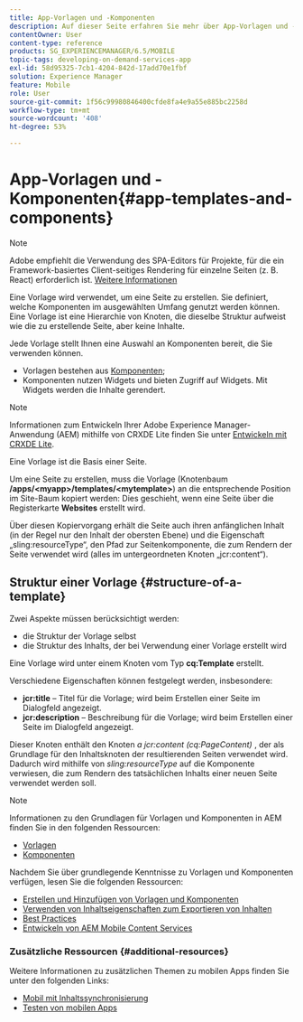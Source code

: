 ```yaml
---
title: App-Vorlagen und -Komponenten
description: Auf dieser Seite erfahren Sie mehr über App-Vorlagen und -Komponenten. Es enthält detaillierte Informationen zur Struktur von Vorlagen.
contentOwner: User
content-type: reference
products: SG_EXPERIENCEMANAGER/6.5/MOBILE
topic-tags: developing-on-demand-services-app
exl-id: 58d95325-7cb1-4204-842d-17add70e1fbf
solution: Experience Manager
feature: Mobile
role: User
source-git-commit: 1f56c99980846400cfde8fa4e9a55e885bc2258d
workflow-type: tm+mt
source-wordcount: '408'
ht-degree: 53%

---
```


# App-Vorlagen und -Komponenten{#app-templates-and-components}

>[!NOTE]
>
>Adobe empfiehlt die Verwendung des SPA-Editors für Projekte, für die ein Framework-basiertes Client-seitiges Rendering für einzelne Seiten (z. B. React) erforderlich ist. [Weitere Informationen](/help/sites-developing/spa-overview.md)

Eine Vorlage wird verwendet, um eine Seite zu erstellen. Sie definiert, welche Komponenten im ausgewählten Umfang genutzt werden können. Eine Vorlage ist eine Hierarchie von Knoten, die dieselbe Struktur aufweist wie die zu erstellende Seite, aber keine Inhalte.

Jede Vorlage stellt Ihnen eine Auswahl an Komponenten bereit, die Sie verwenden können.

* Vorlagen bestehen aus [Komponenten](/help/sites-developing/components.md);
* Komponenten nutzen Widgets und bieten Zugriff auf Widgets. Mit Widgets werden die Inhalte gerendert.

>[!NOTE]
>
>Informationen zum Entwickeln Ihrer Adobe Experience Manager-Anwendung (AEM) mithilfe von CRXDE Lite finden Sie unter [Entwickeln mit CRXDE Lite](/help/sites-developing/developing-with-crxde-lite.md).

Eine Vorlage ist die Basis einer Seite.

Um eine Seite zu erstellen, muss die Vorlage (Knotenbaum **/apps/&lt;myapp>/templates/&lt;mytemplate>**) an die entsprechende Position im Site-Baum kopiert werden: Dies geschieht, wenn eine Seite über die Registerkarte **Websites** erstellt wird.

Über diesen Kopiervorgang erhält die Seite auch ihren anfänglichen Inhalt (in der Regel nur den Inhalt der obersten Ebene) und die Eigenschaft „sling:resourceType“, den Pfad zur Seitenkomponente, die zum Rendern der Seite verwendet wird (alles im untergeordneten Knoten „jcr:content“).

## Struktur einer Vorlage {#structure-of-a-template}

Zwei Aspekte müssen berücksichtigt werden:

* die Struktur der Vorlage selbst
* die Struktur des Inhalts, der bei Verwendung einer Vorlage erstellt wird

Eine Vorlage wird unter einem Knoten vom Typ **cq:Template** erstellt.

Verschiedene Eigenschaften können festgelegt werden, insbesondere:

* **jcr:title** – Titel für die Vorlage; wird beim Erstellen einer Seite im Dialogfeld angezeigt.
* **jcr:description** – Beschreibung für die Vorlage; wird beim Erstellen einer Seite im Dialogfeld angezeigt.

Dieser Knoten enthält den Knoten *a jcr:content (cq:PageContent)* , der als Grundlage für den Inhaltsknoten der resultierenden Seiten verwendet wird. Dadurch wird mithilfe von *sling:resourceType* auf die Komponente verwiesen, die zum Rendern des tatsächlichen Inhalts einer neuen Seite verwendet werden soll.

>[!NOTE]
>
>Informationen zu den Grundlagen für Vorlagen und Komponenten in AEM finden Sie in den folgenden Ressourcen:
>
>* [Vorlagen](/help/sites-developing/templates.md)
>* [Komponenten](/help/sites-developing/components.md)
>

Nachdem Sie über grundlegende Kenntnisse zu Vorlagen und Komponenten verfügen, lesen Sie die folgenden Ressourcen:

* [Erstellen und Hinzufügen von Vorlagen und Komponenten](/help/mobile/mobile-ondemand-app-templates.md)
* [Verwenden von Inhaltseigenschaften zum Exportieren von Inhalten](/help/mobile/on-demand-content-properties-exporting.md)
* [Best Practices](/help/mobile/best-practices-aem-mobile.md)
* [Entwickeln von AEM Mobile Content Services](/help/mobile/developing-content-services.md)

### Zusätzliche Ressourcen {#additional-resources}

Weitere Informationen zu zusätzlichen Themen zu mobilen Apps finden Sie unter den folgenden Links:

* [Mobil mit Inhaltssynchronisierung](/help/mobile/mobile-ondemand-contentsync.md)
* [Testen von mobilen Apps](/help/mobile/develop-mobile-apps-testing.md)
